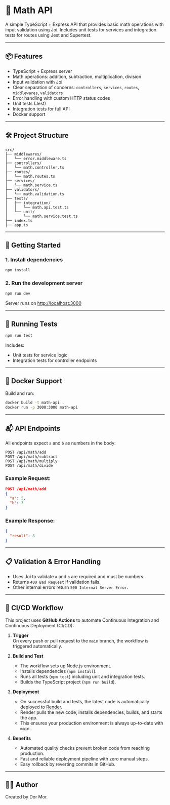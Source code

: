 # 🧮 Math API

A simple TypeScript + Express API that provides basic math operations with input validation using Joi. Includes unit tests for services and integration tests for routes using Jest and Supertest.

---

## 📦 Features

- TypeScript + Express server
- Math operations: addition, subtraction, multiplication, division
- Input validation with Joi
- Clear separation of concerns: `controllers`, `services`, `routes`, `middlewares`, `validators`
- Error handling with custom HTTP status codes
- Unit tests (Jest)
- Integration tests for full API
- Docker support

---

## 🛠️ Project Structure

```
src/
├── middlewares/
│   └── error.middleware.ts
├── controllers/
│   └── math.controller.ts
├── routes/
│   └── math.routes.ts
├── services/
│   └── math.service.ts
├── validators/
│   └── math.validation.ts
├── tests/
│   ├── integration/
│   │   └── math.api.test.ts
│   └── unit/
│       └── math.service.test.ts
├── index.ts
├── app.ts
```

---

## 🚀 Getting Started

### 1. Install dependencies

```bash
npm install
```

### 2. Run the development server

```bash
npm run dev
```

Server runs on [http://localhost:3000](http://localhost:3000)

---

## 🧪 Running Tests

```bash
npm run test
```

Includes:

- Unit tests for service logic
- Integration tests for controller endpoints

---

## 🐳 Docker Support

Build and run:

```bash
docker build -t math-api .
docker run -p 3000:3000 math-api
```

---

## 📬 API Endpoints

All endpoints expect `a` and `b` as numbers in the body:

```
POST /api/math/add
POST /api/math/subtract
POST /api/math/multiply
POST /api/math/divide
```

### Example Request:

```json
POST /api/math/add
{
  "a": 5,
  "b": 3
}
```

### Example Response:

```json
{
  "result": 8
}
```

---

## 📋 Validation & Error Handling

- Uses Joi to validate `a` and `b` are required and must be numbers.
- Returns `400 Bad Request` if validation fails.
- Other internal errors return `500 Internal Server Error`.

---

## 🔄 CI/CD Workflow

This project uses **GitHub Actions** to automate Continuous Integration and Continuous Deployment (CI/CD):

1. **Trigger**  
   On every push or pull request to the `main` branch, the workflow is triggered automatically.

2. **Build and Test**

   - The workflow sets up Node.js environment.
   - Installs dependencies (`npm install`).
   - Runs all tests (`npm test`) including unit and integration tests.
   - Builds the TypeScript project (`npm run build`).

3. **Deployment**

   - On successful build and tests, the latest code is automatically deployed to [Render](https://render.com).
   - Render pulls the new code, installs dependencies, builds, and starts the app.
   - This ensures your production environment is always up-to-date with `main`.

4. **Benefits**
   - Automated quality checks prevent broken code from reaching production.
   - Fast and reliable deployment pipeline with zero manual steps.
   - Easy rollback by reverting commits in GitHub.

---

## 🧑‍💻 Author

Created by Dor Mor.
